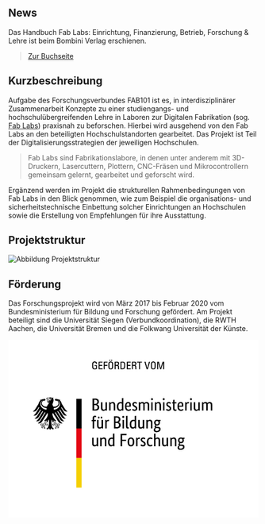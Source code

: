 ## News

Das Handbuch Fab Labs: Einrichtung, Finanzierung, Betrieb, Forschung & Lehre ist beim Bombini Verlag erschienen.
> [Zur Buchseite](buch) 

## Kurzbeschreibung

Aufgabe des Forschungsverbundes FAB101 ist es, in interdisziplinärer Zusammenarbeit Konzepte zu einer studiengangs- und hochschulübergreifenden Lehre in Laboren zur Digitalen Fabrikation (sog. [Fab Labs](https://de.wikipedia.org/wiki/FabLab)) praxisnah zu beforschen. Hierbei wird ausgehend von den Fab Labs an den beteiligten Hochschulstandorten gearbeitet. Das Projekt ist Teil der Digitalisierungsstrategien der jeweiligen Hochschulen.

> Fab Labs sind Fabrikationslabore, in denen unter anderem mit 3D-Druckern, Lasercuttern, Plottern, CNC-Fräsen und Mikrocontrollern gemeinsam gelernt, gearbeitet und geforscht wird.

Ergänzend werden im Projekt die strukturellen Rahmenbedingungen von Fab Labs in den Blick genommen, wie zum Beispiel die organisations- und sicherheitstechnische Einbettung solcher Einrichtungen an Hochschulen sowie die Erstellung von Empfehlungen für ihre Ausstattung.

## Projektstruktur

![Abbildung Projektstruktur](/images/fab101-overview.png)

## Förderung
Das Forschungsprojekt wird von März 2017 bis Februar 2020 vom Bundesministerium für Bildung und Forschung gefördert. Am Projekt beteiligt sind die Universität Siegen (Verbundkoordination), die RWTH Aachen, die Universität Bremen und die Folkwang Universität der Künste.

![](images/bmbfLogo.jpg)
